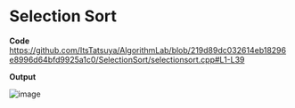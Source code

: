 Selection Sort
============

**Code**
https://github.com/ItsTatsuya/AlgorithmLab/blob/219d89dc032614eb18296e8996d64bfd9925a1c0/SelectionSort/selectionsort.cpp#L1-L39

**Output**


![image](output.png)
